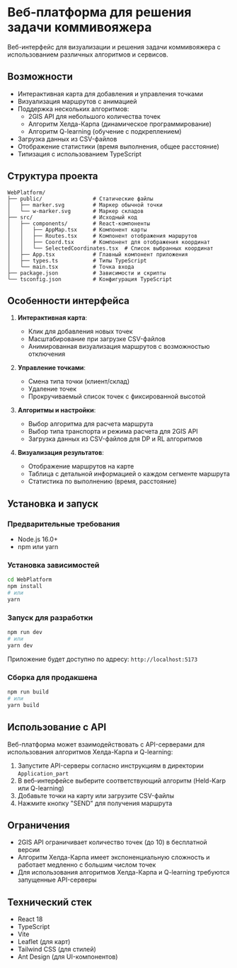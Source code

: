 # Веб-платформа для решения задачи коммивояжера

Веб-интерфейс для визуализации и решения задачи коммивояжера с использованием различных алгоритмов и сервисов.

## Возможности

- Интерактивная карта для добавления и управления точками
- Визуализация маршрутов с анимацией
- Поддержка нескольких алгоритмов:
  - 2GIS API для небольшого количества точек
  - Алгоритм Хелда-Карпа (динамическое программирование)
  - Алгоритм Q-learning (обучение с подкреплением)
- Загрузка данных из CSV-файлов
- Отображение статистики (время выполнения, общее расстояние)
- Типизация с использованием TypeScript

## Структура проекта

```
WebPlatform/
├── public/                # Статические файлы
│   ├── marker.svg         # Маркер обычной точки
│   └── w-marker.svg       # Маркер складов
├── src/                   # Исходный код
│   ├── components/        # React-компоненты
│   │   ├── AppMap.tsx     # Компонент карты
│   │   ├── Routes.tsx     # Компонент отображения маршрутов
│   │   ├── Coord.tsx      # Компонент для отображения координат
│   │   └── SelectedCoordinates.tsx  # Список выбранных координат
│   ├── App.tsx            # Главный компонент приложения
│   ├── types.ts           # Типы TypeScript
│   └── main.tsx           # Точка входа
├── package.json           # Зависимости и скрипты
└── tsconfig.json          # Конфигурация TypeScript
```

## Особенности интерфейса

1. **Интерактивная карта**:
   - Клик для добавления новых точек
   - Масштабирование при загрузке CSV-файлов
   - Анимированная визуализация маршрутов с возможностью отключения

2. **Управление точками**:
   - Смена типа точки (клиент/склад)
   - Удаление точек
   - Прокручиваемый список точек с фиксированной высотой

3. **Алгоритмы и настройки**:
   - Выбор алгоритма для расчета маршрута
   - Выбор типа транспорта и режима расчета для 2GIS API
   - Загрузка данных из CSV-файлов для DP и RL алгоритмов

4. **Визуализация результатов**:
   - Отображение маршрутов на карте
   - Таблица с детальной информацией о каждом сегменте маршрута
   - Статистика по выполнению (время, расстояние)

## Установка и запуск

### Предварительные требования
- Node.js 16.0+
- npm или yarn

### Установка зависимостей

```bash
cd WebPlatform
npm install
# или
yarn
```

### Запуск для разработки

```bash
npm run dev
# или
yarn dev
```

Приложение будет доступно по адресу: `http://localhost:5173`

### Сборка для продакшена

```bash
npm run build
# или
yarn build
```

## Использование с API

Веб-платформа может взаимодействовать с API-серверами для использования алгоритмов Хелда-Карпа и Q-learning:

1. Запустите API-серверы согласно инструкциям в директории `Application_part`
2. В веб-интерфейсе выберите соответствующий алгоритм (Held-Karp или Q-learning)
3. Добавьте точки на карту или загрузите CSV-файлы
4. Нажмите кнопку "SEND" для получения маршрута

## Ограничения

- 2GIS API ограничивает количество точек (до 10) в бесплатной версии
- Алгоритм Хелда-Карпа имеет экспоненциальную сложность и работает медленно с большим числом точек
- Для использования алгоритмов Хелда-Карпа и Q-learning требуются запущенные API-серверы

## Технический стек

- React 18
- TypeScript
- Vite
- Leaflet (для карт)
- Tailwind CSS (для стилей)
- Ant Design (для UI-компонентов) 